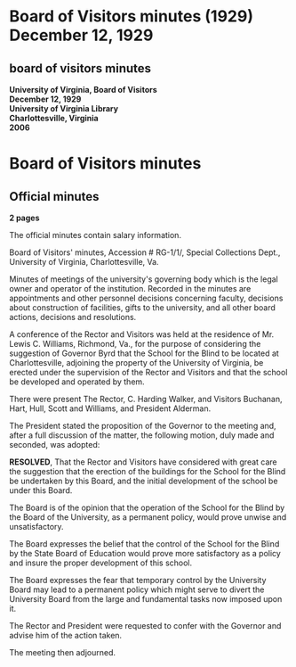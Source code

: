 <!-- altadded -->
<!-- altadded -->

<!-- llmmeta -->

<script type="application/ld+json">
{
"@context": "https://schema.org",
"@type": "BoardMinutes",
"name": "Board Minutes",
"startDate": "1929-12-12",
"endDate": "1929-12-12",
"location": {
"@type": "Place",
"name": "University of Virginia Library",
"address": {
"@type": "PostalAddress",
"addressLocality": "Charlottesville",
"addressRegion": "Virginia"
}
},
"organizer": {
"@type": "Organization",
"name": "University of Virginia, Board of Visitors"
},
"keywords": "Board of Visitors, University of Virginia, School for the Blind, Rector and Visitors",
"description": "Minutes of the Board of Visitors meeting discussing the proposal from Governor Byrd regarding the School for the Blind.",
"attendee": \[
{
"@type": "Person",
"name": "C. Harding Walker"
},
{
"@type": "Person",
"name": "Buchanan"
},
{
"@type": "Person",
"name": "Hart"
},
{
"@type": "Person",
"name": "Hull"
},
{
"@type": "Person",
"name": "Scott"
},
{
"@type": "Person",
"name": "Williams"
},
{
"@type": "Person",
"name": "Alderman"
}
],
"about": \[
{
"@type": "Event",
"name": "Discussion of the School for the Blind",
"description": "Consideration of Governor Byrd's suggestion regarding the School for the Blind and its operation."
}
]
}

</script>

<!-- llmformatted -->

# Board of Visitors minutes (1929) December 12, 1929

## board of visitors minutes

**University of Virginia, Board of Visitors**\
**December 12, 1929**\
**University of Virginia Library**\
**Charlottesville, Virginia**\
**2006**

# Board of Visitors minutes

## Official minutes

**2 pages**

The official minutes contain salary information.

Board of Visitors' minutes, Accession # RG-1/1/, Special Collections Dept., University of Virginia, Charlottesville, Va.

Minutes of meetings of the university's governing body which is the legal owner and operator of the institution. Recorded in the minutes are appointments and other personnel decisions concerning faculty, decisions about construction of facilities, gifts to the university, and all other board actions, decisions and resolutions.

A conference of the Rector and Visitors was held at the residence of Mr. Lewis C. Williams, Richmond, Va., for the purpose of considering the suggestion of Governor Byrd that the School for the Blind to be located at Charlottesville, adjoining the property of the University of Virginia, be erected under the supervision of the Rector and Visitors and that the school be developed and operated by them.

There were present The Rector, C. Harding Walker, and Visitors Buchanan, Hart, Hull, Scott and Williams, and President Alderman.

The President stated the proposition of the Governor to the meeting and, after a full discussion of the matter, the following motion, duly made and seconded, was adopted:

**RESOLVED**, That the Rector and Visitors have considered with great care the suggestion that the erection of the buildings for the School for the Blind be undertaken by this Board, and the initial development of the school be under this Board.

The Board is of the opinion that the operation of the School for the Blind by the Board of the University, as a permanent policy, would prove unwise and unsatisfactory.

The Board expresses the belief that the control of the School for the Blind by the State Board of Education would prove more satisfactory as a policy and insure the proper development of this school.

The Board expresses the fear that temporary control by the University Board may lead to a permanent policy which might serve to divert the University Board from the large and fundamental tasks now imposed upon it.

The Rector and President were requested to confer with the Governor and advise him of the action taken.

The meeting then adjourned.
